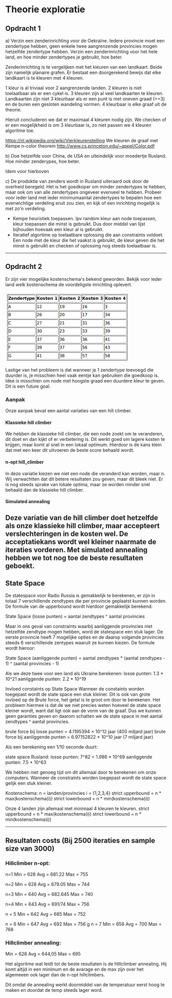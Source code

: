
# Theorie exploratie

## Opdracht 1
a) Verzin een zenderinrichting voor de Oekraïne. Iedere provincie moet een zendertype hebben, geen enkele twee aangrenzende provincies mogen hetzelfde zendertype hebben. Verzin een zenderinrichting voor het hele land, en hoe minder zendertypes je gebruikt, hoe beter.

Zenderinrichting is te vergelijken met het kleuren van een landkaart. Beide zijn namelijk planaire grafen. Er bestaat een doorgerekend bewijs dat elke landkaart is te kleuren met 4 kleuren.

1 kleur is al triviaal voor 2 aangrenzende landen.
2 kleuren is niet toelaatbaar als er een cykel is.
3 kleuren zijn al veel landkaarten te kleuren. Landkaarten zijn niet 3 kleurbaar als er een punt is met oneven graad (>=3) en de buren een gesloten wandeling vormen.
4 kleurbaar is elke graaf uit de theorie.

Hieruit concluderen we dat er maximaal 4 kleuren nodig zijn. We checken of er een mogelijkheid is om 3 kleurbaar is, zo niet passen we 4 kleuren algoritme toe.

https://nl.wikipedia.org/wiki/Vierkleurenstelling
We kleuren de graaf met Kempe n-color theorem http://www.cs.princeton.edu/~appel/Color.pdf


b) Doe hetzelfde voor China, de USA en uiteindelijk voor moedertje Rusland. Hoe minder zenderypes, hoe beter.

Idem voor hierboven

c) De produktie van zenders wordt in Rusland uiteraard ook door de overheid beregeld. Het is het goedkoper om minder zendertypes te hebben, maar ook om van alle zendertypes ongeveer evenveel te hebben. Probeer voor ieder land met ieder minimumaantal zendertypes te bepalen hoe een evenwichtige verdeling eruit zou zien, en kijk of een inrichting mogelijk is met zo'n verdeling.

- Kempe heuristiek toepassen. Ipv random kleur aan node toepassen, kleur toepassen die minst is gebruikt. Dus door middel van lijst bijhouden hoevaak een kleur al is gebruikt.
- Iteratief algortime op toelaatbare oplossing die aan constraints voldoet. Een node met de kleur die het vaakst is gebruikt, de kleur geven die het minst is gebruikt en checken of oplossing nog steeds toelaatbaar is.

----------------------------------------------------------------------------------------------------------------------------------------------

## Opdracht 2
Er zijn vier mogelijke kostenschema's bekend geworden. Bekijk voor ieder land welk kostenschema de voordeligste inrichting oplevert.

![](../images/schemes.png)

Lastige van het probleem is dat wanneer je 1 zendertype toevoegd die duurder is, je misschien heel vaak eentje kan gebruiken die goedkoop is.
Idee is misschien om node met hoogste graad een duurdere kleur te geven. Dit is een future goal.

### Aanpak
Onze aanpak bevat een aantal variaties van een hill climber.

#### Klassieke hill climber
We hebben de klassieke hill climber, die een node zoekt om te veranderen, dit doet en dan kijkt of er verbetering is. Dit werkt goed om lagere kosten te krijgen, maar komt al snel in een lokaal optimum. Hierdoor is de kans klein dat met een keer dit uitvoeren de beste score behaald wordt.

#### n-opt hill_climber
In deze variatie kiezen we niet een node die veranderd kan worden, maar n. Wij verwachtten dat dit betere resultaten zou geven, maar dit bleek niet. Er is nog steeds sprake van lokale optima, maar ze worden minder snel behaald dan de klassieke hill climber.

#### Simulated annealing
Deze variatie van de hill climber doet hetzelfde als onze klassieke hill climber, maar accepteert verslechteringen in de kosten wel. De acceptatiekans wordt wel kleiner naarmate de iteraties vorderen. Met simulated annealing hebben we tot nog toe de beste resultaten geboekt.
----------------------------------------------------------------------------------------------------------------------------------------------

## State Space

De statespace voor Radio Russia is gemakkelijk te berekenen, er zijn in totaal 7 verschillende zendtypes die per provincie geplaatst kunnen worden. De formule van de upperbound wordt hierdoor gemakkelijk berekend:

State Space (losse punten) = aantal zendtypes ^ aantal provincies

Maar in ons geval van constraints waarbij aanliggende provincies niet hetzelfde zendtype mogen hebben, word de statespace een stuk lager. De eerste provincie heeft 7 mogelijke opties en de daarop volgende provincies steeds 6 verschillende zentypes waaruit ze kunnen kiezen. De  formule wordt hieroor:

State Space (aanliggende punten) =  aantal zendtypes * (aantal zendtypes - 1) ^ (aantal provincies - 1)

Als we deze twee voor een land als Ukraine berekenen:
losse punten: 1.3 * 10^21
aanliggende punten: 2.2 * 10^19

Invloed constaints op State Space
Wanneer de constaints worden toegepast wordt de state space een stuk kleiner.
Dit is ook van grote invloed op de Brute force, het getal is te groot om door te berekenen. Het probleem hiermee is dat de we niet precies weten hoeveel de state space kleiner wordt, want dat ligt ook aan de vorm van de graaf. Dus we kunnen geen garanties geven en daarom schatten we de state space in met aantal zendtypes ^ aantal provincies.

brute force bij losse punten = 4.1195394 × 10^12 jaar (400 miljard jaar)
brute force bij aanliggende punten = 6.97152822 × 10^10 jaar (7 miljard jaar)

Als een berekening een 1/10 seconde duurt:

state space Rusland:
losse punten: 7^82 = 1.986 * 10^69
aanliggende punten: 7.5 * 10^63

We hebben niet genoeg tijd om dit allemaal door te berekenen om onze computers.
Wanneer de constraints worden toegepast wordt de state space gelijk een stuk kleiner.

Kostenschema:
n = landen/provincies
i = {1,2,3,4}
strict upperbound = n * max(kostenschema(i))
strict lowerbound = n * min(kostenschema(i))

Onze 4 landen zijn allemaal met minimaal 4 kleuren te kleuren.
strict upperbound = n * max(kostenschema(i))
strict lowerbound = n * min(kostenschema(i))


---------------------------------------------------------------------------------------------------------------------------------------------

## Resultaten costs (Bij 2500 iteraties en sample size van 3000)

### Hillclimber n-opt:          

n=1
Min = 628
Avg = 681.22
Max = 755

n=2
Min = 628
Avg = 679.05
Max = 744

n=3
Min = 640
Avg = 682.645
Max = 740

n=4
Min = 643
Avg = 691/74
Max = 756

n = 5
Min =  642
Avg = 685
Max = 752

n = 6
Min = 647
Avg = 692
Max = 756
g
n = 7
Min = 656
Avg = 700
Max = 768

### Hillclimber annealing:
Min = 628
Avg = 644,05
Max = 695

Het algoritme wat leidt tot de beste resultaten is de Hillclimber annealing. Hij komt altijd in een minimum en de avarage en de max zijn over het algemeeen ook lager dan de n-opt hillclimbers.

Dit omdat de annealing werkt doormiddel van de temperatuur eerst hoog te maken en doordat de temp steeds lager word.
